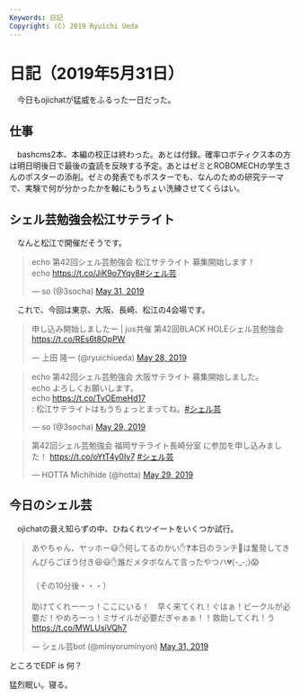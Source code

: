```yaml
---
Keywords: 日記
Copyright: (C) 2019 Ryuichi Ueda
---
```


# 日記（2019年5月31日）

　今日もojichatが猛威をふるった一日だった。

## 仕事

　bashcms2本、本編の校正は終わった。あとは付録。確率ロボティクス本の方は明日明後日で最後の査読を反映する予定。あとはゼミとROBOMECHの学生さんのポスターの添削。ゼミの発表でもポスターでも、なんのための研究テーマで、実験で何が分かったかを軸にもうちょい洗練させてくらはい。

## シェル芸勉強会松江サテライト

　なんと松江で開催だそうです。

<blockquote class="twitter-tweet" data-partner="tweetdeck"><p lang="ja" dir="ltr">echo 第42回シェル芸勉強会 松江サテライト 募集開始します！<br>echo <a href="https://t.co/JiK9o7Yqy8">https://t.co/JiK9o7Yqy8</a><a href="https://twitter.com/hashtag/%E3%82%B7%E3%82%A7%E3%83%AB%E8%8A%B8?src=hash&amp;ref_src=twsrc%5Etfw">#シェル芸</a></p>&mdash; so (@3socha) <a href="https://twitter.com/3socha/status/1134270231201718272?ref_src=twsrc%5Etfw">May 31, 2019</a></blockquote>
<script async src="https://platform.twitter.com/widgets.js" charset="utf-8"></script>


　これで、今回は東京、大阪、長崎、松江の4会場です。

<blockquote class="twitter-tweet" data-partner="tweetdeck"><p lang="ja" dir="ltr">申し込み開始しましたー | jus共催 第42回BLACK HOLEシェル芸勉強会 <a href="https://t.co/REs6t8OpPW">https://t.co/REs6t8OpPW</a></p>&mdash; 上田 隆一 (@ryuichiueda) <a href="https://twitter.com/ryuichiueda/status/1133192844007464960?ref_src=twsrc%5Etfw">May 28, 2019</a></blockquote>


<blockquote class="twitter-tweet" data-partner="tweetdeck"><p lang="ja" dir="ltr">echo 第42回シェル芸勉強会 大阪サテライト 募集開始しました。 <br>echo よろしくお願いします。<br>echo <a href="https://t.co/TvOEmeHd17">https://t.co/TvOEmeHd17</a><br>: 松江サテライトはもうちょっとまってね。<a href="https://twitter.com/hashtag/%E3%82%B7%E3%82%A7%E3%83%AB%E8%8A%B8?src=hash&amp;ref_src=twsrc%5Etfw">#シェル芸</a></p>&mdash; so (@3socha) <a href="https://twitter.com/3socha/status/1133667446231949313?ref_src=twsrc%5Etfw">May 29, 2019</a></blockquote>

<blockquote class="twitter-tweet" data-partner="tweetdeck"><p lang="ja" dir="ltr">第42回シェル芸勉強会 福岡サテライト長崎分室 に参加を申し込みました！ <a href="https://t.co/oYtT4y0Iy7">https://t.co/oYtT4y0Iy7</a> <a href="https://twitter.com/hashtag/%E3%82%B7%E3%82%A7%E3%83%AB%E8%8A%B8?src=hash&amp;ref_src=twsrc%5Etfw">#シェル芸</a></p>&mdash; HOTTA Michihide (@hotta) <a href="https://twitter.com/hotta/status/1133548498236739584?ref_src=twsrc%5Etfw">May 29, 2019</a></blockquote>



## 今日のシェル芸

　ojichatの衰え知らずの中、ひねくれツイートをいくつか試行。

<blockquote class="twitter-tweet" data-partner="tweetdeck"><p lang="ja" dir="ltr">あやちゃん、ヤッホー😃✋何してるのかい✋❓本日のランチ🍴は奮発してきんぴらごぼう付き😆😃✋誰だメタボなんて言ったやつハ💔(-_-;)😱<br><br>（その10分後・・・）<br><br>助けてくれーーっ！ここにいる！　早く来てくれ！ぐはぁ！ビークルが必要だ！やめろーっ！ミサイルが必要だぎゃぁぁ！！救助してくれ！う <a href="https://t.co/MWLUsiVQh7">https://t.co/MWLUsiVQh7</a></p>&mdash; シェル芸bot (@minyoruminyon) <a href="https://twitter.com/minyoruminyon/status/1134305773402566656?ref_src=twsrc%5Etfw">May 31, 2019</a></blockquote>
<script async src="https://platform.twitter.com/widgets.js" charset="utf-8"></script>


ところでEDF is 何？


猛烈眠い。寝る。

